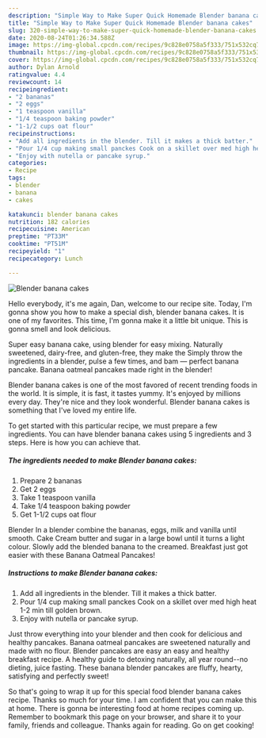 ```yaml
---
description: "Simple Way to Make Super Quick Homemade Blender banana cakes"
title: "Simple Way to Make Super Quick Homemade Blender banana cakes"
slug: 320-simple-way-to-make-super-quick-homemade-blender-banana-cakes
date: 2020-08-24T01:26:34.588Z
image: https://img-global.cpcdn.com/recipes/9c828e0758a5f333/751x532cq70/blender-banana-cakes-recipe-main-photo.jpg
thumbnail: https://img-global.cpcdn.com/recipes/9c828e0758a5f333/751x532cq70/blender-banana-cakes-recipe-main-photo.jpg
cover: https://img-global.cpcdn.com/recipes/9c828e0758a5f333/751x532cq70/blender-banana-cakes-recipe-main-photo.jpg
author: Dylan Arnold
ratingvalue: 4.4
reviewcount: 14
recipeingredient:
- "2 bananas"
- "2 eggs"
- "1 teaspoon vanilla"
- "1/4 teaspoon baking powder"
- "1-1/2 cups oat flour"
recipeinstructions:
- "Add all ingredients in the blender. Till it makes a thick batter."
- "Pour 1/4 cup making small panckes Cook on a skillet over med high heat 1-2 min till golden brown."
- "Enjoy with nutella or pancake syrup."
categories:
- Recipe
tags:
- blender
- banana
- cakes

katakunci: blender banana cakes 
nutrition: 182 calories
recipecuisine: American
preptime: "PT33M"
cooktime: "PT51M"
recipeyield: "1"
recipecategory: Lunch

---
```



![Blender banana cakes](https://img-global.cpcdn.com/recipes/9c828e0758a5f333/751x532cq70/blender-banana-cakes-recipe-main-photo.jpg)

Hello everybody, it's me again, Dan, welcome to our recipe site. Today, I'm gonna show you how to make a special dish, blender banana cakes. It is one of my favorites. This time, I'm gonna make it a little bit unique. This is gonna smell and look delicious.

Super easy banana cake, using blender for easy mixing. Naturally sweetened, dairy-free, and gluten-free, they make the Simply throw the ingredients in a blender, pulse a few times, and bam — perfect banana pancake. Banana oatmeal pancakes made right in the blender!

Blender banana cakes is one of the most favored of recent trending foods in the world. It is simple, it is fast, it tastes yummy. It's enjoyed by millions every day. They're nice and they look wonderful. Blender banana cakes is something that I've loved my entire life.


To get started with this particular recipe, we must prepare a few ingredients. You can have blender banana cakes using 5 ingredients and 3 steps. Here is how you can achieve that.

<!--inarticleads1-->

##### The ingredients needed to make Blender banana cakes:

1. Prepare 2 bananas
1. Get 2 eggs
1. Take 1 teaspoon vanilla
1. Take 1/4 teaspoon baking powder
1. Get 1-1/2 cups oat flour


Blender In a blender combine the bananas, eggs, milk and vanilla until smooth. Cake Cream butter and sugar in a large bowl until it turns a light colour. Slowly add the blended banana to the creamed. Breakfast just got easier with these Banana Oatmeal Pancakes! 

<!--inarticleads2-->

##### Instructions to make Blender banana cakes:

1. Add all ingredients in the blender. Till it makes a thick batter.
1. Pour 1/4 cup making small panckes Cook on a skillet over med high heat 1-2 min till golden brown.
1. Enjoy with nutella or pancake syrup.


Just throw everything into your blender and then cook for delicious and healthy pancakes. Banana oatmeal pancakes are sweetened naturally and made with no flour. Blender pancakes are easy an easy and healthy breakfast recipe. A healthy guide to detoxing naturally, all year round--no dieting, juice fasting. These banana blender pancakes are fluffy, hearty, satisfying and perfectly sweet! 

So that's going to wrap it up for this special food blender banana cakes recipe. Thanks so much for your time. I am confident that you can make this at home. There is gonna be interesting food at home recipes coming up. Remember to bookmark this page on your browser, and share it to your family, friends and colleague. Thanks again for reading. Go on get cooking!
